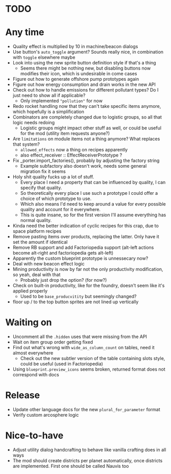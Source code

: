 # TODO

# Any time

- Quality effect is multiplied by 10 in machine/beacon dialogs
- Use button's `auto_toggle` argument? Sounds really nice, in combination with `toggle` elsewhere maybe
- Look into using the new sprite button definition style if that's a thing
  - Seems there might be nothing new, but disabling buttons now modifies their icon, which is undesirable in come cases
- Figure out how to generate offshore pump prototypes again
- Figure out how energy consumption and drain works in the new API
- Check out how to handle emissions for different pollutant types? Do I just need to show all if applicable?
  - Only implemented `"pollution"` for now
- Redo rocket handling now that they can't take specific items anymore, which hopefully is a simplification
- Combinators are completely changed due to logistic groups, so all that logic needs redoing
  - Logistic groups might impact other stuff as well, or could be useful for the mod (utility item requests anyone?)
- Are `limitations` on module items not a thing anymore? What replaces that system?
  - `allowed_effects` now a thing on recipes apparently
  - also effect_receiver :: EffectReceiverPrototype ?
- Fix _porter.import_factories(), probably by adjusting the factory string
  - Example subfactory also doesn't work, needs some general migration fix it seems
- Holy shit quality fucks up a lot of stuff.
  - Every place I need a property that can be influenced by quality, I can specify that quality.
  - So theoretically every place I use such a prototype I could offer a choice of which prototype to use.
  - Which also means I'd need to keep around a value for every possible quality and account for it everywhere.
  - This is quite insane, so for the first version I'll assume everything has normal quality.
- Kinda need the better indication of cyclic recipes for this crap, due to space platform recipes
- Remove pasting items over products, replacing the latter. Only have it set the amount if identical
- Remove RB support and add Factoriopedia support (alt-left actions become alt-right and factoriopedia gets alt-left)
- Apparently the custom blueprint prototype is unnessecary now?
- Deal with new beacon effect logic
- Mining productivity is now by far not the only productivity modification, so yeah, deal with that
  - Probably just drop the option? (for now?)
- Check on built-in productivity, like for the foundry, doesn't seem like it's applied properly
  - Used to be `base_producvitity` but seemingly changed?
- floor up / to the top button sprites are not lined up vertically

# Waiting on

- Uncomment all the `.hidden` uses that were missing from the API
- Wait on item group order getting fixed
- Find out what's wrong with `wide_as_column_count` on tables, need it almost everywhere
  - Check out the new subtler version of the table containing slots style, could be useful (used in Factoriopedia)
- Using `blueprint.preview_icons` seems broken, returned format does not correspond with docs

# Release

- Update other language docs for the new `plural_for_parameter` format
- Verify custom arcosphere logic

# Nice-to-have

- Adjust utility dialog handcrafting to behave like vanilla crafting does in all ways
- The mod should create districts per planet automatically, once districts are implemented. First one should be called Nauvis too
